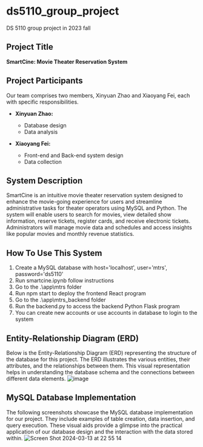 # ds5110_group_project
DS 5110 group project in 2023 fall

## Project Title
**SmartCine: Movie Theater Reservation System**

## Project Participants
Our team comprises two members, Xinyuan Zhao and Xiaoyang Fei, each with specific responsibilities.

- **Xinyuan Zhao:** 
  - Database design 
  - Data analysis


- **Xiaoyang Fei:** 
  - Front-end and Back-end system design
  -   Data collection


## System Description
SmartCine is an intuitive movie theater reservation system designed to enhance the movie-going experience for users and streamline administrative tasks for theater operators using MySQL and Python. The system will enable users to search for movies, view detailed show information, reserve tickets, register cards, and receive electronic tickets. Administrators will manage movie data and schedules and access insights like popular movies and monthly revenue statistics.

## How To Use This System
1. Create a MySQL database with host='localhost', user='mtrs', password='ds5110'
2. Run smartcine.ipynb follow instructions
3. Go to the .\app\mtrs folder
4. Run npm start to deploy the frontend React program
5. Go to the .\app\mtrs_backend folder
6. Run the backend.py to access the backend Python Flask program
7. You can create new accounts or use accounts in database to login to the system


## Entity-Relationship Diagram (ERD)
Below is the Entity-Relationship Diagram (ERD) representing the structure of the database for this project. The ERD illustrates the various entities, their attributes, and the relationships between them. This visual representation helps in understanding the database schema and the connections between different data elements.
![image](https://github.com/xinyuan-zhao/Movie-Theater-Reservation-System/assets/55670831/e3778cc0-6b3b-4168-a0ae-ec52cba93554)

## MySQL Database Implementation
The following screenshots showcase the MySQL database implementation for our project. They include examples of table creation, data insertion, and query execution. These visual aids provide a glimpse into the practical application of our database design and the interaction with the data stored within.
![Screen Shot 2024-03-13 at 22 55 14](https://github.com/xinyuan-zhao/Movie-Theater-Reservation-System/assets/55670831/a2b4b21b-3761-43a7-8fda-80f391ba8bc1)



